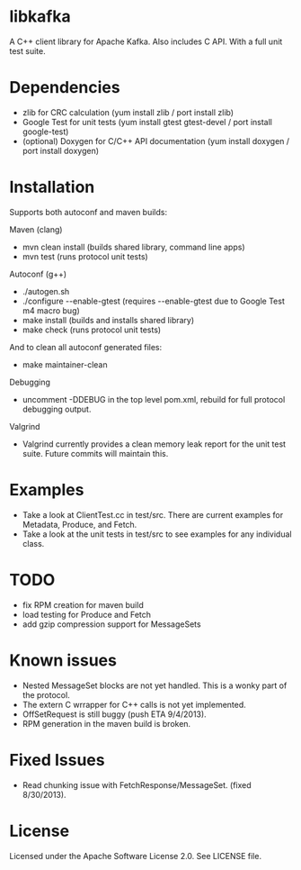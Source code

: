 libkafka
========

A C++ client library for Apache Kafka. Also includes C API. With a full unit test suite.

Dependencies
============

* zlib for CRC calculation (yum install zlib / port install zlib)
* Google Test for unit tests (yum install gtest gtest-devel / port install google-test)
* (optional) Doxygen for C/C++ API documentation (yum install doxygen / port install doxygen)

Installation
============

Supports both autoconf and maven builds:

Maven (clang)
* mvn clean install (builds shared library, command line apps)
* mvn test (runs protocol unit tests)

Autoconf (g++)
* ./autogen.sh
* ./configure --enable-gtest (requires --enable-gtest due to Google Test m4 macro bug)
* make install (builds and installs shared library)
* make check (runs protocol unit tests)

And to clean all autoconf generated files:
* make maintainer-clean

Debugging
* uncomment -DDEBUG in the top level pom.xml, rebuild for full protocol debugging output.

Valgrind
* Valgrind currently provides a clean memory leak report for the unit test suite. Future commits will maintain this.

Examples
========

* Take a look at ClientTest.cc in test/src. There are current examples for Metadata, Produce, and Fetch.
* Take a look at the unit tests in test/src to see examples for any individual class.

TODO
====
* fix RPM creation for maven build
* load testing for Produce and Fetch
* add gzip compression support for MessageSets

Known issues
=============
* Nested MessageSet blocks are not yet handled. This is a wonky part of the protocol.
* The extern C wrrapper for C++ calls is not yet implemented.
* OffSetRequest is still buggy (push ETA 9/4/2013).
* RPM generation in the maven build is broken.

Fixed Issues
============
* Read chunking issue with FetchResponse/MessageSet. (fixed 8/30/2013).

License
============
Licensed under the Apache Software License 2.0. See LICENSE file.

